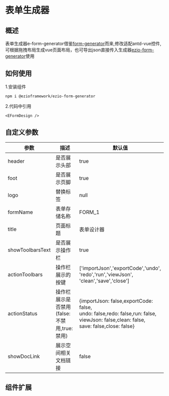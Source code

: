 # 表单生成器

## 概述

表单生成器e-form-generator借鉴[form-generator]()而来,修改适配antd-vue控件,
可根据拖拽布局生成vue页面布局，也可导出json直接传入生成器[ezio-form-generator]()使用

## 如何使用
1.安装组件
```
npm i @ezioframework/ezio-form-generator
```
2.代码中引用
```
<EFormDesign />
```

## 自定义参数
| 参数              | 描述   | 默认值  | 
| --------------   | ----   |  ----   |
| header           | 是否展示头部   | true  |  
| foot             | 是否展示页脚  | true  |  
| logo             | 替换标签   | null  | 
| formName         | 表单存储名称  | FORM_1  | 
| title            | 页面标题  | 表单设计器  | 
| showToolbarsText | 是否展示操作栏  | true  | 
| actionToolbars   | 操作栏展示的按键 | ['importJson','exportCode','undo',<br>'redo','run','viewJson',<br>'clean','save','close']| 
| actionStatus     | 操作栏展示是否禁用<br>(false:不禁用,true:禁用)   | {importJson: false,exportCode: false,<br>undo: false,redo: false,run: false,<br>viewJson: false,clean: false,<br>save: false,close: false}| 
| showDocLink      | 展示空间相关文档链接  | false  | 


## 组件扩展

